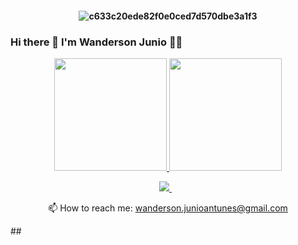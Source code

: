 <h4 align="center">

![c633c20ede82f0e0ced7d570dbe3a1f3](https://user-images.githubusercontent.com/70382532/138322189-2db8df52-9dcb-40a0-88a8-c365466bd33d.gif)

### Hi there 👋 I'm Wanderson Junio 👨‍💻

<div align="center">
  <a href="https://github.com/wandersonjunio">
  <img height="180em" src="https://github-readme-stats.vercel.app/api?username=wandersonjunio&show_icons=true&theme=dracula&include_all_commits=true&count_private=true"/>
  <img height="180em" src="https://github-readme-stats.vercel.app/api/top-langs/?username=wandersonjunio&layout=compact&langs_count=7&theme=dracula"/>
</div>

<p align='center'>
  <a href="https://www.linkedin.com/in/wandersonantunes/">
    <img src="https://img.shields.io/badge/linkedin-%230077B5.svg?&style=for-the-badge&logo=linkedin&logoColor=white" />
  </a>&nbsp;&nbsp;
</p>

<p align='center'>
  📫 How to reach me: <a href='mailto:wanderson.junioantunes@gmail.com'>wanderson.junioantunes@gmail.com</a>
</p>
##
